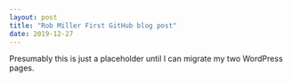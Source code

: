 ```yaml
---
layout: post
title: "Rob Miller First GitHub blog post"
date: 2019-12-27
---
```

Presumably this is just a placeholder until I can migrate my two WordPress pages.
